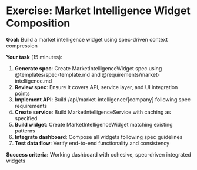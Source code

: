 # Exercise: Market Intelligence Widget Composition

**Goal:** Build a market intelligence widget using spec-driven context compression

<v-clicks>

**Your task** (15 minutes):
1. **Generate spec**: Create MarketIntelligenceWidget spec using @templates/spec-template.md and @requirements/market-intelligence.md
2. **Review spec**: Ensure it covers API, service layer, and UI integration points
3. **Implement API**: Build /api/market-intelligence/[company] following spec requirements
4. **Create service**: Build MarketIntelligenceService with caching as specified
5. **Build widget**: Create MarketIntelligenceWidget matching existing patterns
6. **Integrate dashboard**: Compose all widgets following spec guidelines
7. **Test data flow**: Verify end-to-end functionality and consistency

</v-clicks>

<v-click>

**Success criteria:** Working dashboard with cohesive, spec-driven integrated widgets

</v-click>